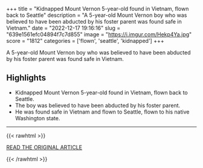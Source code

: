 +++
title = "Kidnapped Mount Vernon 5-year-old found in Vietnam, flown back to Seattle"
description = "A 5-year-old Mount Vernon boy who was believed to have been abducted by his foster parent was found safe in Vietnam."
date = "2022-12-17 19:16:16"
slug = "639e1561efc04894f7c7d855"
image = "https://i.imgur.com/Hekp4Ya.jpg"
score = "1812"
categories = ['flown', 'seattle', 'kidnapped']
+++

A 5-year-old Mount Vernon boy who was believed to have been abducted by his foster parent was found safe in Vietnam.

## Highlights

- Kidnapped Mount Vernon 5-year-old found in Vietnam, flown back to Seattle.
- The boy was believed to have been abducted by his foster parent.
- He was found safe in Vietnam and flown to Seattle, flown to his native Washington state.

---

{{< rawhtml >}}
  <p class="article-category">
    <a target="_blank" href="https://komonews.com/news/local/mount-vernon-missing-boy-found-vietnam-abduction-amber-lyn-dinges-amanda-m-dinges-foster-care-child-protective-services-washington-state">READ THE ORIGINAL ARTICLE</a>
  </p>
{{< /rawhtml >}}
